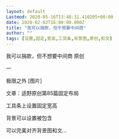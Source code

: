 ```yaml
---
layout: default
Lastmod: 2020-05-16T13:48:31.410205+00:00
date: 2020-02-02T16:00:00.000Z
title: "我可以捐款，但不想要中间商"
author: ""
tags: [设置,固定,宽高,工具条,背景图,原创,和文]
---
```


我可以捐款，但不想要中间商 原创

一

极限之外 \[图片\]

文章：适野原创第85篇固定布局

工具条上设置固定宽高

背景可以设置被包含

可以完美对齐背景图和文...

